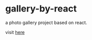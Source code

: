 # gallery-by-react
a photo gallery project based on react.

visit [here](https://irongit.github.io/gallery-by-react/)
